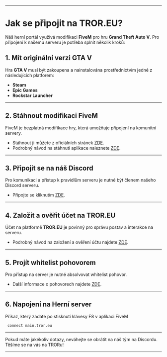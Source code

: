 
---

# **Jak se připojit na TROR.EU?**

Náš herní portál využívá modifikaci **FiveM** pro hru **Grand Theft Auto V**. Pro připojení k našemu serveru je potřeba splnit několik kroků:

## **1\. Mít originální verzi GTA V**

Hra **GTA V** musí být zakoupena a nainstalována prostřednictvím jedné z následujících platforem:

* **Steam**  
* **Epic Games**  
* **Rockstar Launcher**

---

## **2\. Stáhnout modifikaci FiveM**

FiveM je bezplatná modifikace hry, která umožňuje připojení na komunitní servery.

* Stáhnout ji můžete z oficiálních stránek [ZDE](https://fivem.net).  
* Podrobný návod na stáhnutí aplikace naleznete [ZDE](https://tror.eu/articles/article/jak-nainstalovat-hru). 

---

## **3\. Připojit se na náš Discord**

Pro komunikaci a přístup k pravidlům serveru je nutné být členem našeho Discord serveru.

* Připojte se kliknutím [ZDE](https://discord.gg/tror).

---

## **4\. Založit a ověřit účet na TROR.EU**

Účet na platformě **TROR.EU** je povinný pro správu postav a interakce na serveru.

* Podrobný návod na založení a ověření účtu najdete [ZDE](https://tror.eu/articles/article/tvorba-uctu-tror).

---

## **5\. Projít whitelist pohovorem**

Pro přístup na server je nutné absolvovat whitelist pohovor.

* Další informace o pohovorech najdete [ZDE](https://tror.eu/articles/article/jak-projit-pohovorem).

---

## **6\. Napojení na Herní server**

Příkaz, který zadáte po stisknutí klávesy F8 v aplikaci FiveM

     connect main.tror.eu

---

Pokud máte jakékoliv dotazy, neváhejte se obrátit na náš tým na Discordu. Těšíme se na vás na TRORu\!

---

